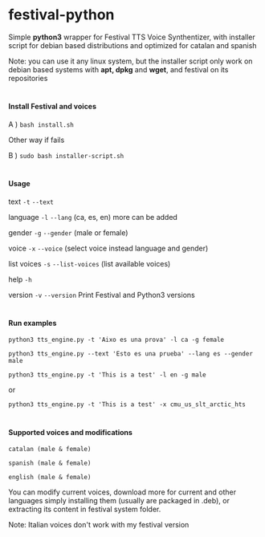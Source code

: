 # festival-python
Simple **python3** wrapper for Festival TTS Voice Synthentizer, 
with installer script for debian based distributions and optimized for catalan and spanish

Note: you can use it any linux system, 
but the installer script only work on debian based systems with **apt, dpkg** and **wget**, 
and festival on its repositories
#
#### Install Festival and voices
A ) `bash install.sh`

Other way if fails

B ) `sudo bash installer-script.sh` 


#
#### Usage
text `-t` `--text`

language `-l` `--lang`  (ca, es, en) more can be added

gender `-g` `--gender`  (male or female)

voice `-x` `--voice`  (select voice instead language and gender)

list voices `-s` `--list-voices`  (list available voices)

help `-h`

version `-v`  `--version` Print Festival and Python3 versions
#
#### Run examples
`python3 tts_engine.py -t 'Aixo es una prova' -l ca -g female`

`python3 tts_engine.py --text 'Esto es una prueba' --lang es --gender male`

`python3 tts_engine.py -t 'This is a test' -l en -g male`

or

`python3 tts_engine.py -t 'This is a test' -x cmu_us_slt_arctic_hts`
#
#### Supported voices and modifications
`catalan (male & female)` 

`spanish (male & female)`

`english (male & female)`

You can modify current voices, 
download more for current and other languages
simply installing them (usually are packaged in .deb),
or extracting its content in festival system folder.

Note: Italian voices don't work with my festival version